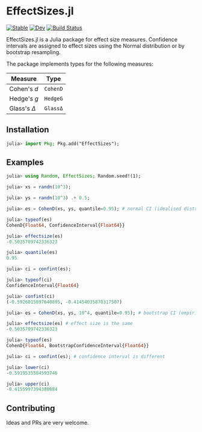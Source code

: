 # EffectSizes.jl

[![Stable](https://img.shields.io/badge/docs-stable-blue.svg)](https://harryscholes.github.io/EffectSizes.jl/stable)
[![Dev](https://img.shields.io/badge/docs-dev-blue.svg)](https://harryscholes.github.io/EffectSizes.jl/dev)
[![Build Status](https://github.com/harryscholes/EffectSizes.jl/workflows/CI/badge.svg)](https://github.com/harryscholes/EffectSizes.jl/actions)

EffectSizes.jl is a Julia package for effect size measures. Confidence intervals are
assigned to effect sizes using the Normal distribution or by bootstrap resampling.

The package implements types for the following measures:

**Measure** | **Type**
---|---
Cohen's *d* | `CohenD`
Hedge's *g* | `HedgeG`
Glass's *Δ* | `GlassΔ`

## Installation

```jl
julia> import Pkg; Pkg.add("EffectSizes");
```

## Examples

```julia
julia> using Random, EffectSizes; Random.seed!(1);

julia> xs = randn(10^3);

julia> ys = randn(10^3) .+ 0.5;

julia> es = CohenD(xs, ys, quantile=0.95); # normal CI (idealised distribution)

julia> typeof(es)
CohenD{Float64, ConfidenceInterval{Float64}}

julia> effectsize(es)
-0.5035709742336323

julia> quantile(es)
0.95

julia> ci = confint(es);

julia> typeof(ci)
ConfidenceInterval{Float64}

julia> confint(ci)
(-0.5926015897640895, -0.41454035870317507)

julia> es = CohenD(xs, ys, 10^4, quantile=0.95); # bootstrap CI (empirical distribution)

julia> effectsize(es) # effect size is the same
-0.5035709742336323

julia> typeof(es)
CohenD{Float64, BootstrapConfidenceInterval{Float64}}

julia> ci = confint(es); # confidence interval is different

julia> lower(ci)
-0.5919535584593746

julia> upper(ci)
-0.4155997394380884
```

## Contributing

Ideas and PRs are very welcome.
